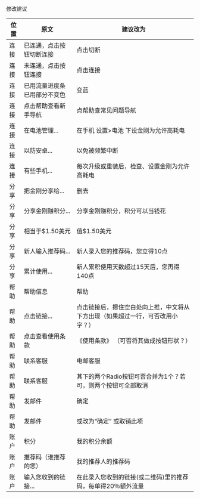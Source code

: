
修改建议

|位置|原文|建议改为|
|---|---|---|
| 连接 | 已连通，点击按钮切断连接 |  点击切断|
| 连接 | 未连通，点击按钮连接 | 点击连接|
| 连接 | 已用流量进度条已用部分不变色 | 变蓝 |
| 连接 | 点击帮助查看新手导航 | 点帮助查常见问题导航 |
| 连接 | 在电池管理... | 在手机 设置>电池 下设金刚为允许高耗电 |
| 连接 | 以防安卓...  | 以免被频繁中断 |
| 连接 | 有些手机... | 每次升级或重装后，检查、设置金刚为允许高耗电 |
| 分享 | 把金刚分享给...| 删去 |
| 分享 | 分享金刚赚积分... | 分享金刚赚积分，积分可以当钱花 |
| 分享 | 相当于$1.50美元 | 值$1.50美元 |
| 分享 | 新人输入推荐码... | 新人录入您的推荐码，您立得10点 |
| 分享 | 累计使用... | 新人累积使用天数超过15天后，您再得140点 |
| 帮助 | 帮助信息 | 帮助 |
| 帮助 | 点击链接... | 点击链接后，摁住空白处向上推，中文将从下方出现（如果超过一行，可否改用小字？） |
| 帮助 | 点击查看使用条款 | 《使用条款》 （可否将其做成按钮形状？）|
| 帮助 | 联系客服 | 电邮客服 |
| 帮助 | 联系客服 | 其下的两个Radio按钮可否合并为1个？若可，则两个按钮可全部取消 |
| 帮助 | 发邮件 | 确定 |
| 帮助 | 发邮件 | 或改为“确定” 或取销此项 |
| 账户 | 积分 |我的积分余额  |
| 账户 | 推荐码（谁推荐的您） | 我的推荐人的推荐码 |
| 账户 | 输入您收到的链接... |在此录入您收到的链接(或二维码)里的推荐码，每单得20％额外流量  |
